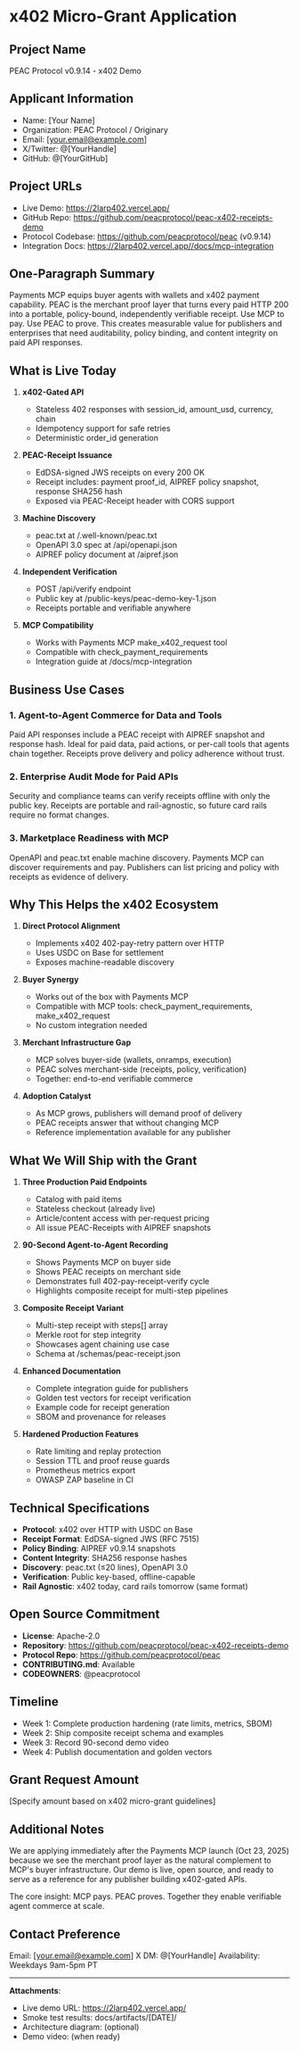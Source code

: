 # x402 Micro-Grant Application

## Project Name
PEAC Protocol v0.9.14 - x402 Demo

## Applicant Information
- Name: [Your Name]
- Organization: PEAC Protocol / Originary
- Email: [your.email@example.com]
- X/Twitter: @[YourHandle]
- GitHub: @[YourGitHub]

## Project URLs
- Live Demo: https://2larp402.vercel.app/
- GitHub Repo: https://github.com/peacprotocol/peac-x402-receipts-demo
- Protocol Codebase: https://github.com/peacprotocol/peac (v0.9.14)
- Integration Docs: https://2larp402.vercel.app//docs/mcp-integration

## One-Paragraph Summary

Payments MCP equips buyer agents with wallets and x402 payment capability. PEAC is the merchant proof layer that turns every paid HTTP 200 into a portable, policy-bound, independently verifiable receipt. Use MCP to pay. Use PEAC to prove. This creates measurable value for publishers and enterprises that need auditability, policy binding, and content integrity on paid API responses.

## What is Live Today

1. **x402-Gated API**
   - Stateless 402 responses with session_id, amount_usd, currency, chain
   - Idempotency support for safe retries
   - Deterministic order_id generation

2. **PEAC-Receipt Issuance**
   - EdDSA-signed JWS receipts on every 200 OK
   - Receipt includes: payment proof_id, AIPREF policy snapshot, response SHA256 hash
   - Exposed via PEAC-Receipt header with CORS support

3. **Machine Discovery**
   - peac.txt at /.well-known/peac.txt
   - OpenAPI 3.0 spec at /api/openapi.json
   - AIPREF policy document at /aipref.json

4. **Independent Verification**
   - POST /api/verify endpoint
   - Public key at /public-keys/peac-demo-key-1.json
   - Receipts portable and verifiable anywhere

5. **MCP Compatibility**
   - Works with Payments MCP make_x402_request tool
   - Compatible with check_payment_requirements
   - Integration guide at /docs/mcp-integration

## Business Use Cases

### 1. Agent-to-Agent Commerce for Data and Tools
Paid API responses include a PEAC receipt with AIPREF snapshot and response hash. Ideal for paid data, paid actions, or per-call tools that agents chain together. Receipts prove delivery and policy adherence without trust.

### 2. Enterprise Audit Mode for Paid APIs
Security and compliance teams can verify receipts offline with only the public key. Receipts are portable and rail-agnostic, so future card rails require no format changes.

### 3. Marketplace Readiness with MCP
OpenAPI and peac.txt enable machine discovery. Payments MCP can discover requirements and pay. Publishers can list pricing and policy with receipts as evidence of delivery.

## Why This Helps the x402 Ecosystem

1. **Direct Protocol Alignment**
   - Implements x402 402-pay-retry pattern over HTTP
   - Uses USDC on Base for settlement
   - Exposes machine-readable discovery

2. **Buyer Synergy**
   - Works out of the box with Payments MCP
   - Compatible with MCP tools: check_payment_requirements, make_x402_request
   - No custom integration needed

3. **Merchant Infrastructure Gap**
   - MCP solves buyer-side (wallets, onramps, execution)
   - PEAC solves merchant-side (receipts, policy, verification)
   - Together: end-to-end verifiable commerce

4. **Adoption Catalyst**
   - As MCP grows, publishers will demand proof of delivery
   - PEAC receipts answer that without changing MCP
   - Reference implementation available for any publisher

## What We Will Ship with the Grant

1. **Three Production Paid Endpoints**
   - Catalog with paid items
   - Stateless checkout (already live)
   - Article/content access with per-request pricing
   - All issue PEAC-Receipts with AIPREF snapshots

2. **90-Second Agent-to-Agent Recording**
   - Shows Payments MCP on buyer side
   - Shows PEAC receipts on merchant side
   - Demonstrates full 402-pay-receipt-verify cycle
   - Highlights composite receipt for multi-step pipelines

3. **Composite Receipt Variant**
   - Multi-step receipt with steps[] array
   - Merkle root for step integrity
   - Showcases agent chaining use case
   - Schema at /schemas/peac-receipt.json

4. **Enhanced Documentation**
   - Complete integration guide for publishers
   - Golden test vectors for receipt verification
   - Example code for receipt generation
   - SBOM and provenance for releases

5. **Hardened Production Features**
   - Rate limiting and replay protection
   - Session TTL and proof reuse guards
   - Prometheus metrics export
   - OWASP ZAP baseline in CI

## Technical Specifications

- **Protocol**: x402 over HTTP with USDC on Base
- **Receipt Format**: EdDSA-signed JWS (RFC 7515)
- **Policy Binding**: AIPREF v0.9.14 snapshots
- **Content Integrity**: SHA256 response hashes
- **Discovery**: peac.txt (≤20 lines), OpenAPI 3.0
- **Verification**: Public key-based, offline-capable
- **Rail Agnostic**: x402 today, card rails tomorrow (same format)

## Open Source Commitment

- **License**: Apache-2.0
- **Repository**: https://github.com/peacprotocol/peac-x402-receipts-demo
- **Protocol Repo**: https://github.com/peacprotocol/peac
- **CONTRIBUTING.md**: Available
- **CODEOWNERS**: @peacprotocol

## Timeline

- Week 1: Complete production hardening (rate limits, metrics, SBOM)
- Week 2: Ship composite receipt schema and examples
- Week 3: Record 90-second demo video
- Week 4: Publish documentation and golden vectors

## Grant Request Amount

[Specify amount based on x402 micro-grant guidelines]

## Additional Notes

We are applying immediately after the Payments MCP launch (Oct 23, 2025) because we see the merchant proof layer as the natural complement to MCP's buyer infrastructure. Our demo is live, open source, and ready to serve as a reference for any publisher building x402-gated APIs.

The core insight: MCP pays. PEAC proves. Together they enable verifiable agent commerce at scale.

## Contact Preference

Email: [your.email@example.com]
X DM: @[YourHandle]
Availability: Weekdays 9am-5pm PT

---

**Attachments**:
- Live demo URL: https://2larp402.vercel.app/
- Smoke test results: docs/artifacts/[DATE]/
- Architecture diagram: (optional)
- Demo video: (when ready)
